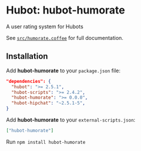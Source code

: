 # Hubot: hubot-humorate

A user rating system for Hubots

See [`src/humorate.coffee`](src/humorate.coffee) for full documentation.

## Installation

Add **hubot-humorate** to your `package.json` file:

```json
"dependencies": {
  "hubot": ">= 2.5.1",
  "hubot-scripts": ">= 2.4.2",
  "hubot-humorate": ">= 0.0.0",
  "hubot-hipchat": "~2.5.1-5",
}
```

Add **hubot-humorate** to your `external-scripts.json`:

```json
["hubot-humorate"]
```

Run `npm install hubot-humorate`

